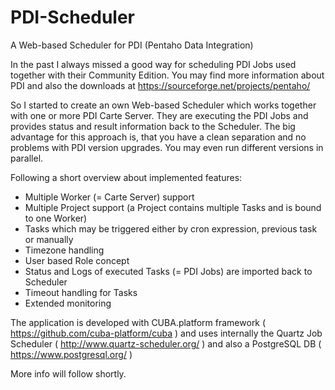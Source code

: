 # PDI-Scheduler
A Web-based Scheduler for PDI (Pentaho Data Integration)

In the past I always missed a good way for scheduling PDI Jobs used together with their Community Edition.
You may find more information about PDI and also the downloads at
https://sourceforge.net/projects/pentaho/

So I started to create an own Web-based Scheduler which works together with one or more PDI Carte Server. They are executing the PDI Jobs and provides status and result information back to the Scheduler. The big advantage for this approach is, that you have a clean separation and no problems with PDI version upgrades. You may even run different versions in parallel.

Following a short overview about implemented features:
* Multiple Worker (= Carte Server) support
* Multiple Project support (a Project contains multiple Tasks and is bound to one Worker)
* Tasks which may be triggered either by cron expression, previous task or manually
* Timezone handling
* User based Role concept
* Status and Logs of executed Tasks (= PDI Jobs) are imported back to Scheduler
* Timeout handling for Tasks
* Extended monitoring

The application is developed with CUBA.platform framework ( https://github.com/cuba-platform/cuba )
and uses internally the Quartz Job Scheduler ( http://www.quartz-scheduler.org/ ) 
and also a PostgreSQL DB ( https://www.postgresql.org/ )

More info will follow shortly.